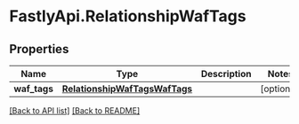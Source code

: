 # FastlyApi.RelationshipWafTags

## Properties

Name | Type | Description | Notes
------------ | ------------- | ------------- | -------------
**waf_tags** | [**RelationshipWafTagsWafTags**](RelationshipWafTagsWafTags.md) |  | [optional] 



[[Back to API list]](../../README.md#endpoints) [[Back to README]](../../README.md)

